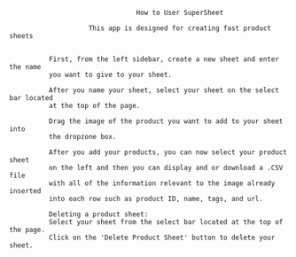                                     How to User SuperSheet

                        This app is designed for creating fast product sheets

            
              First, from the left sidebar, create a new sheet and enter the name
              you want to give to your sheet.

              After you name your sheet, select your sheet on the select bar located
              at the top of the page.

              Drag the image of the product you want to add to your sheet into
              the dropzone box.

              After you add your products, you can now select your product sheet
              on the left and then you can display and or download a .CSV file
              with all of the information relevant to the image already inserted
              into each row such as product ID, name, tags, and url.

              Deleting a product sheet:
              Select your sheet from the select bar located at the top of the page.
              Click on the 'Delete Product Sheet' button to delete your sheet.
            

